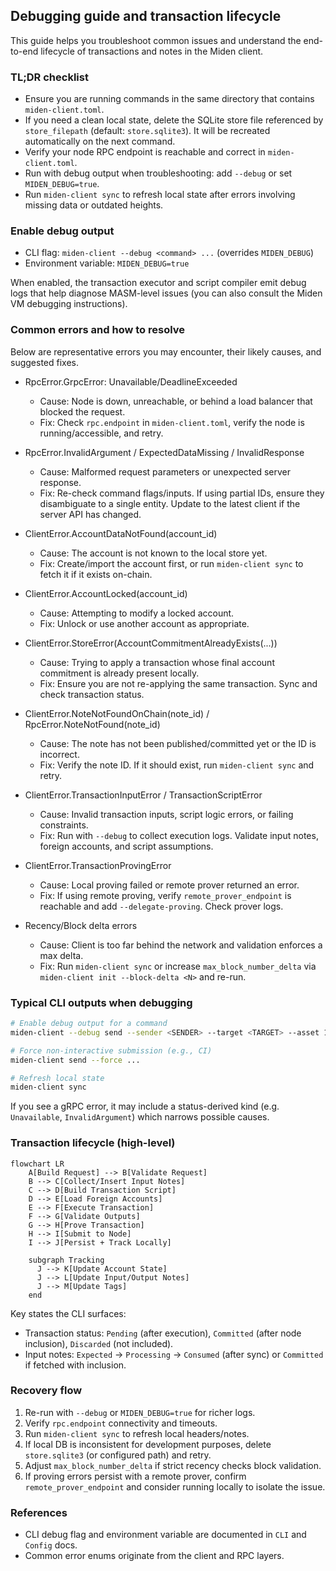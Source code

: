 ## Debugging guide and transaction lifecycle

This guide helps you troubleshoot common issues and understand the end-to-end lifecycle of transactions and notes in the Miden client.

### TL;DR checklist

- Ensure you are running commands in the same directory that contains `miden-client.toml`.
- If you need a clean local state, delete the SQLite store file referenced by `store_filepath` (default: `store.sqlite3`). It will be recreated automatically on the next command.
- Verify your node RPC endpoint is reachable and correct in `miden-client.toml`.
- Run with debug output when troubleshooting: add `--debug` or set `MIDEN_DEBUG=true`.
- Run `miden-client sync` to refresh local state after errors involving missing data or outdated heights.

### Enable debug output

- CLI flag: `miden-client --debug <command> ...` (overrides `MIDEN_DEBUG`)
- Environment variable: `MIDEN_DEBUG=true`

When enabled, the transaction executor and script compiler emit debug logs that help diagnose MASM-level issues (you can also consult the Miden VM debugging instructions).

### Common errors and how to resolve

Below are representative errors you may encounter, their likely causes, and suggested fixes.

- RpcError.GrpcError: Unavailable/DeadlineExceeded
  - Cause: Node is down, unreachable, or behind a load balancer that blocked the request.
  - Fix: Check `rpc.endpoint` in `miden-client.toml`, verify the node is running/accessible, and retry.

- RpcError.InvalidArgument / ExpectedDataMissing / InvalidResponse
  - Cause: Malformed request parameters or unexpected server response.
  - Fix: Re-check command flags/inputs. If using partial IDs, ensure they disambiguate to a single entity. Update to the latest client if the server API has changed.

- ClientError.AccountDataNotFound(account_id)
  - Cause: The account is not known to the local store yet.
  - Fix: Create/import the account first, or run `miden-client sync` to fetch it if it exists on-chain.

- ClientError.AccountLocked(account_id)
  - Cause: Attempting to modify a locked account.
  - Fix: Unlock or use another account as appropriate.

- ClientError.StoreError(AccountCommitmentAlreadyExists(...))
  - Cause: Trying to apply a transaction whose final account commitment is already present locally.
  - Fix: Ensure you are not re-applying the same transaction. Sync and check transaction status.

- ClientError.NoteNotFoundOnChain(note_id) / RpcError.NoteNotFound(note_id)
  - Cause: The note has not been published/committed yet or the ID is incorrect.
  - Fix: Verify the note ID. If it should exist, run `miden-client sync` and retry.

- ClientError.TransactionInputError / TransactionScriptError
  - Cause: Invalid transaction inputs, script logic errors, or failing constraints.
  - Fix: Run with `--debug` to collect execution logs. Validate input notes, foreign accounts, and script assumptions.

- ClientError.TransactionProvingError
  - Cause: Local proving failed or remote prover returned an error.
  - Fix: If using remote proving, verify `remote_prover_endpoint` is reachable and add `--delegate-proving`. Check prover logs.

- Recency/Block delta errors
  - Cause: Client is too far behind the network and validation enforces a max delta.
  - Fix: Run `miden-client sync` or increase `max_block_number_delta` via `miden-client init --block-delta <N>` and re-run.

### Typical CLI outputs when debugging

```sh
# Enable debug output for a command
miden-client --debug send --sender <SENDER> --target <TARGET> --asset 100::<FAUCET_ID>

# Force non-interactive submission (e.g., CI)
miden-client send --force ...

# Refresh local state
miden-client sync
```

If you see a gRPC error, it may include a status-derived kind (e.g. `Unavailable`, `InvalidArgument`) which narrows possible causes.

### Transaction lifecycle (high-level)

```mermaid
flowchart LR
    A[Build Request] --> B[Validate Request]
    B --> C[Collect/Insert Input Notes]
    C --> D[Build Transaction Script]
    D --> E[Load Foreign Accounts]
    E --> F[Execute Transaction]
    F --> G[Validate Outputs]
    G --> H[Prove Transaction]
    H --> I[Submit to Node]
    I --> J[Persist + Track Locally]

    subgraph Tracking
      J --> K[Update Account State]
      J --> L[Update Input/Output Notes]
      J --> M[Update Tags]
    end
```

Key states the CLI surfaces:

- Transaction status: `Pending` (after execution), `Committed` (after node inclusion), `Discarded` (not included).
- Input notes: `Expected` → `Processing` → `Consumed` (after sync) or `Committed` if fetched with inclusion.

### Recovery flow

1. Re-run with `--debug` or `MIDEN_DEBUG=true` for richer logs.
2. Verify `rpc.endpoint` connectivity and timeouts.
3. Run `miden-client sync` to refresh local headers/notes.
4. If local DB is inconsistent for development purposes, delete `store.sqlite3` (or configured path) and retry.
5. Adjust `max_block_number_delta` if strict recency checks block validation.
6. If proving errors persist with a remote prover, confirm `remote_prover_endpoint` and consider running locally to isolate the issue.

### References

- CLI debug flag and environment variable are documented in `CLI` and `Config` docs.
- Common error enums originate from the client and RPC layers.


